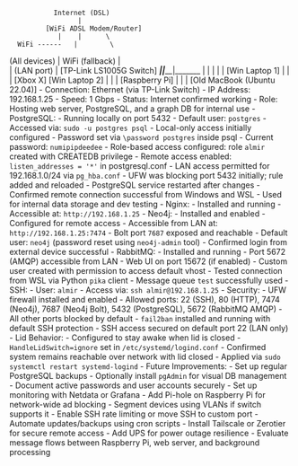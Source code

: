                Internet (DSL)
                     |
             [WiFi ADSL Modem/Router]
                |    |      \
      WiFi ------   |        \      
  (All devices)     |         WiFi (fallback)
                    |         
                    | (LAN port)
                    |
              [TP-Link LS1005G Switch]
         ________|_____|_____|_______
        |        |     |     |       |
 [Win Laptop 1]  |     |     |   [Xbox X]
 [Win Laptop 2]  |     |     |
 [Raspberry Pi]  |     |     |
 [Old MacBook (Ubuntu 22.04)]
     - Connection: Ethernet (via TP-Link Switch)
     - IP Address: 192.168.1.25
     - Speed: 1 Gbps
     - Status: Internet confirmed working
     - Role: Hosting web server, PostgreSQL, and a graph DB for internal use
     - PostgreSQL:
         - Running locally on port 5432
         - Default user: `postgres`
         - Accessed via: `sudo -u postgres psql`
         - Local-only access initially configured
         - Password set via `\password postgres` inside psql
         - Current password: `numipipdeedee`
         - Role-based access configured: role `almir` created with CREATEDB privilege
         - Remote access enabled: `listen_addresses = '*'` in postgresql.conf
         - LAN access permitted for 192.168.1.0/24 via `pg_hba.conf`
         - UFW was blocking port 5432 initially; rule added and reloaded
         - PostgreSQL service restarted after changes
         - Confirmed remote connection successful from Windows and WSL
         - Used for internal data storage and dev testing
     - Nginx:
         - Installed and running
         - Accessible at: `http://192.168.1.25`
     - Neo4j:
         - Installed and enabled
         - Configured for remote access
         - Accessible from LAN at: `http://192.168.1.25:7474`
         - Bolt port `7687` exposed and reachable
         - Default user: `neo4j` (password reset using `neo4j-admin` tool)
         - Confirmed login from external device successful
     - RabbitMQ:
         - Installed and running
         - Port 5672 (AMQP) accessible from LAN
         - Web UI on port 15672 (if enabled)
         - Custom user created with permission to access default vhost
         - Tested connection from WSL via Python `pika` client
         - Message queue `test` successfully used
     - SSH:
         - User: `almir`
         - Access via: `ssh almir@192.168.1.25`
     - Security:
         - UFW firewall installed and enabled
         - Allowed ports: 22 (SSH), 80 (HTTP), 7474 (Neo4j), 7687 (Neo4j Bolt), 5432 (PostgreSQL), 5672 (RabbitMQ AMQP)
         - All other ports blocked by default
         - `fail2ban` installed and running with default SSH protection
         - SSH access secured on default port 22 (LAN only)
     - Lid Behavior:
         - Configured to stay awake when lid is closed
         - `HandleLidSwitch=ignore` set in `/etc/systemd/logind.conf`
         - Confirmed system remains reachable over network with lid closed
         - Applied via `sudo systemctl restart systemd-logind`
     - Future Improvements:
         - Set up regular PostgreSQL backups
         - Optionally install `pgAdmin` for visual DB management
         - Document active passwords and user accounts securely
         - Set up monitoring with Netdata or Grafana
         - Add Pi-hole on Raspberry Pi for network-wide ad blocking
         - Segment devices using VLANs if switch supports it
         - Enable SSH rate limiting or move SSH to custom port
         - Automate updates/backups using cron scripts
         - Install Tailscale or Zerotier for secure remote access
         - Add UPS for power outage resilience
         - Evaluate message flows between Raspberry Pi, web server, and background processing